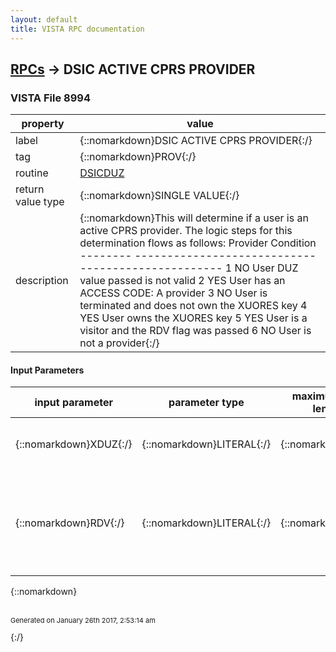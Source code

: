 ```yaml
---
layout: default
title: VISTA RPC documentation
---
```




## [RPCs](TableOfContent.md) &#8594; DSIC ACTIVE CPRS PROVIDER 



### VISTA File 8994 


 property | value 
--- | --- 
 label | {::nomarkdown}DSIC ACTIVE CPRS PROVIDER{:/}
 tag | {::nomarkdown}PROV{:/}
 routine | [DSICDUZ](http://code.osehra.org/dox/Routine_DSICDUZ_source.html)
 return value type | {::nomarkdown}SINGLE VALUE{:/}
 description | {::nomarkdown}This will determine if a user is an active CPRS provider.  The logic steps for this determination flows as follows:   Provider  Condition  --------  -------------------------------------------------- 1    NO    User DUZ value passed is not valid 2   YES    User has an ACCESS CODE: A provider 3    NO    User is terminated and does not own the XUORES key 4   YES    User owns the XUORES key 5   YES    User is a visitor and the RDV flag was passed 6    NO    User is not a provider{:/}

#### Input Parameters

| input parameter | parameter type | maximum data length | required | description | 
| --- | --- | --- | --- | --- | 
| {::nomarkdown}XDUZ{:/} | {::nomarkdown}LITERAL{:/} | {::nomarkdown}1{:/} | {::nomarkdown}true{:/} | {::nomarkdown}This is a pointer to the NEW PERSON file.{:/} | 
| {::nomarkdown}RDV{:/} | {::nomarkdown}LITERAL{:/} | {::nomarkdown}1{:/} | {::nomarkdown}true{:/} | {::nomarkdown}This is a Boolean flag (1 or 0) indicating whether or not remote data view (or visitors) should be allowed as a provider.{:/} | 

{::nomarkdown} <br/><br/><p style="font-size: 11px">Generated on January 26th 2017, 2:53:14 am</p>{:/}